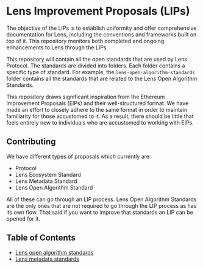 # Lens Improvement Proposals (LIPs)

The objective of the LIPs is to establish uniformity and offer comprehensive documentation for Lens, including the conventions and frameworks built on top of it. This repository monitors both completed and ongoing enhancements to Lens through the LIPs.

This repository will contain all the open standards that are used by Lens Protocol. The standards are divided into folders. Each folder contains a specific type of standard. For example, the `lens-open-algorithm-standards` folder contains all the standards that are related to the Lens Open Algorithm Standards.

This repository draws significant inspiration from the Ethereum Improvement Proposals (EIPs) and their well-structured format. We have made an effort to closely adhere to the same format in order to maintain familiarity for those accustomed to it. As a result, there should be little that feels entirely new to individuals who are accustomed to working with EIPs.

## Contributing

We have different types of proposals which currently are:

- Protocol
- Lens Ecosystem Standard
- Lens Metadata Standard
- Lens Open Algorithm Standard

All of these can go through an LIP process. Lens Open Algorithm Standards are the only ones that are not required to go through the LIP process as has its own flow. That said if you want to improve that standards an LIP can be opened for it.

## Table of Contents

- [Lens open algorithm standards](./lens-open-algorithm-standards/README.md)
- [Lens metadata standards](./lens-metadata-standards/README.md)
